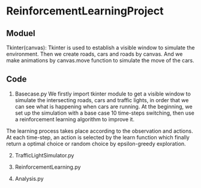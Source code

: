 # ReinforcementLearningProject

## Moduel

Tkinter(canvas): Tkinter is used to establish a visible window to simulate the environment. Then we create roads, cars and roads by canvas. And we make animations by canvas.move function to simulate the move of the cars.

## Code
1. Basecase.py
We firstly import tkinter module to get a visible window to simulate the intersecting roads, cars and traffic lights, in order that we can see what is happening when cars are running. At the beginning, we set up the simulation with a base case 10 time-steps switching, then use a reinforcement learning algorithm to improve it.


The learning process takes place according to the observation and actions. At each time-step, an action is selected by the learn function which finally return a optimal choice or random choice by epsilon-greedy exploration.

2. TrafficLightSimulator.py

3. ReinforcementLearning.py

4. Analysis.py

